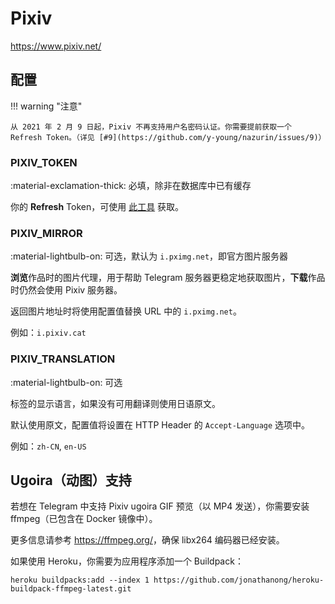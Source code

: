 # Pixiv

<https://www.pixiv.net/>

## 配置

!!! warning "注意"

    从 2021 年 2 月 9 日起，Pixiv 不再支持用户名密码认证。你需要提前获取一个 Refresh Token。（详见 [#9](https://github.com/y-young/nazurin/issues/9)）

### PIXIV_TOKEN

:material-exclamation-thick: 必填，除非在数据库中已有缓存

你的 **Refresh** Token，可使用 [此工具](https://gist.github.com/upbit/6edda27cb1644e94183291109b8a5fde) 获取。

### PIXIV_MIRROR

:material-lightbulb-on: 可选，默认为 `i.pximg.net`，即官方图片服务器

**浏览**作品时的图片代理，用于帮助 Telegram 服务器更稳定地获取图片，**下载**作品时仍然会使用 Pixiv 服务器。

返回图片地址时将使用配置值替换 URL 中的 `i.pximg.net`。

例如：`i.pixiv.cat`

### PIXIV_TRANSLATION

:material-lightbulb-on: 可选

标签的显示语言，如果没有可用翻译则使用日语原文。

默认使用原文，配置值将设置在 HTTP Header 的 `Accept-Language` 选项中。

例如：`zh-CN`, `en-US`

## Ugoira（动图）支持

若想在 Telegram 中支持 Pixiv ugoira GIF 预览（以 MP4 发送），你需要安装 ffmpeg（已包含在 Docker 镜像中）。

更多信息请参考 <https://ffmpeg.org/>，确保 libx264 编码器已经安装。

如果使用 Heroku，你需要为应用程序添加一个 Buildpack：

`heroku buildpacks:add --index 1 https://github.com/jonathanong/heroku-buildpack-ffmpeg-latest.git`
